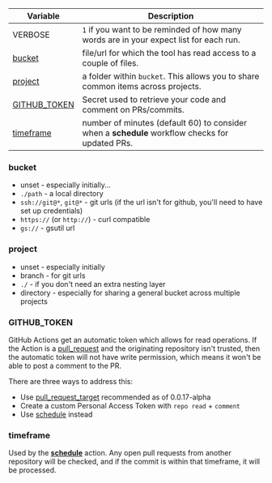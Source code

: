 | Variable | Description |
| ------------- | ------------- |
| VERBOSE | `1` if you want to be reminded of how many words are in your expect list for each run. |
| [bucket](#bucket) | file/url for which the tool has read access to a couple of files. |
| [project](#project) | a folder within `bucket`. This allows you to share common items across projects. |
| [GITHUB_TOKEN](#GITHUB_TOKEN) | Secret used to retrieve your code and comment on PRs/commits. |
| [timeframe](#timeframe) | number of minutes (default 60) to consider when a **schedule** workflow checks for updated PRs. |

### bucket

* unset - especially initially...
* `./path` - a local directory
* `ssh://git@*`, `git@*` - git urls (if the url isn't for github, you'll need to have set up credentials)
* `https://` (or `http://`) - curl compatible
* `gs://` - gsutil url

### project

* unset - especially initially
* branch - for git urls
* `./` - if you don't need an extra nesting layer
* directory - especially for sharing a general bucket across multiple projects

### GITHUB_TOKEN

GitHub Actions get an automatic token which allows for read operations.
If the Action is a [pull_request](#pull_request) and the originating repository isn't trusted, then the automatic token will not have write permission, which means it won't be able to post a comment to the PR.

There are three ways to address this:
* Use [pull_request_target](../Configuration:-Workflows#pull_request_target) recommended as of 0.0.17-alpha
* Create a custom Personal Access Token with `repo read` + `comment`
* Use [schedule](../Configuration:-Workflows#schedule) instead

### timeframe

Used by the **[schedule](../Configuration:-Workflows#schedule)** action. Any open pull requests from another repository
will be checked, and if the commit is within that timeframe, it will be processed.
